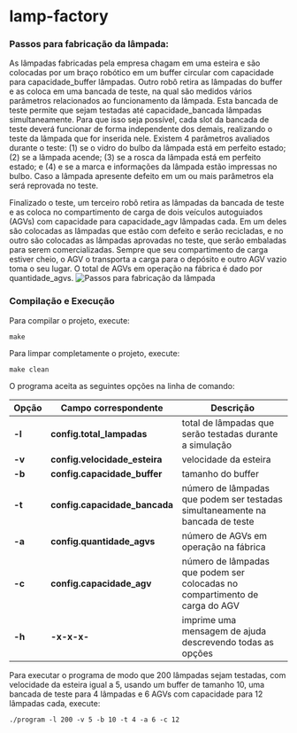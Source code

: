 # lamp-factory

### Passos para fabricação da lâmpada:
As lâmpadas fabricadas pela empresa chagam em uma esteira e são colocadas por um braço robótico em um buffer circular com capacidade para capacidade_buffer lâmpadas. Outro robô retira as lâmpadas do buffer e as coloca em uma bancada de teste, na qual são medidos vários parâmetros relacionados ao funcionamento da lâmpada. Esta bancada de teste permite que sejam testadas até capacidade_bancada lâmpadas simultaneamente. Para que isso seja possível, cada slot da bancada de teste deverá funcionar de forma independente dos demais, realizando o teste da lâmpada que for inserida nele. Existem 4 parâmetros avaliados durante o teste: (1) se o vidro do bulbo da lâmpada está em perfeito estado; (2) se a lâmpada acende; (3) se a rosca da lâmpada está em perfeito estado; e (4) e se a marca e informações da lâmpada estão impressas no bulbo. Caso a lâmpada apresente defeito em um ou mais parâmetros ela será reprovada no teste.

Finalizado o teste, um terceiro robô retira as lâmpadas da bancada de teste e as coloca no compartimento de carga de dois veículos autoguiados (AGVs) com capacidade para capacidade_agv lâmpadas cada. Em um deles são colocadas as lâmpadas que estão com defeito e serão recicladas, e no outro são colocadas as lâmpadas aprovadas no teste, que serão embaladas para serem comercializadas. Sempre que seu compartimento de carga estiver cheio, o AGV o transporta a carga para o depósito e outro AGV vazio toma o seu lugar. O total de AGVs em operação na fábrica é dado por quantidade_agvs.
![Passos para fabricação da lâmpada](https://raw.githubusercontent.com/rafaelbcastilhos/lamp-factory/main/steps.png)


### Compilação e Execução

Para compilar o projeto, execute:

    make

Para limpar completamente o projeto, execute:

    make clean

O programa aceita as seguintes opções na linha de comando:

|**Opção**| **Campo correspondente**| **Descrição**|
|--|--|--|
|**-l**| **config.total_lampadas**|total de lâmpadas que serão testadas durante a simulação|
| **-v** | **config.velocidade_esteira** | velocidade da esteira |
|**-b**| **config.capacidade_buffer**|tamanho do buffer|
|**-t**|**config.capacidade_bancada**|número de lâmpadas que podem ser testadas simultaneamente na bancada de teste|
|**-a**|**config.quantidade_agvs**|número de AGVs em operação na fábrica|
|**-c**|**config.capacidade_agv**|número de lâmpadas que podem ser colocadas no compartimento de carga do AGV|
|**-h**|**-x-x-x-**|imprime uma mensagem de ajuda descrevendo todas as opções|
  
Para executar o programa de modo que 200 lâmpadas sejam testadas, com velocidade da esteira igual a 5, usando um buffer de tamanho 10, uma bancada de teste para 4 lâmpadas e 6 AGVs com capacidade para 12 lâmpadas cada, execute:

    ./program -l 200 -v 5 -b 10 -t 4 -a 6 -c 12

